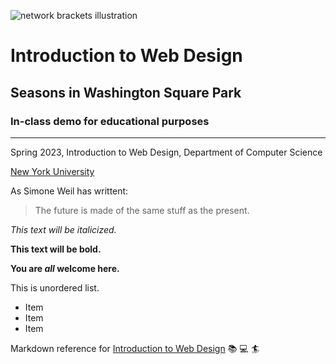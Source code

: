 ![network brackets illustration](web-design/network-brackets.png)
# Introduction to Web Design
## Seasons in Washington Square Park
### In-class demo for educational purposes
------------------------------------------

Spring 2023, Introduction to Web Design, Department of Computer Science

[New York University](https://www.nyu.edu/)

As Simone Weil has writtent:
> The future is made of the same stuff as the present.

*This text will be italicized.*

**This text will be bold.**

**You are _all_ welcome here.**

This is unordered list.

- Item
- Item
- Item

Markdown reference for [Introduction to Web Design](https://cs.nyu.edu/courses/spring23/CSCI-UA.0004-003/)
:books: :computer: :surfer:
